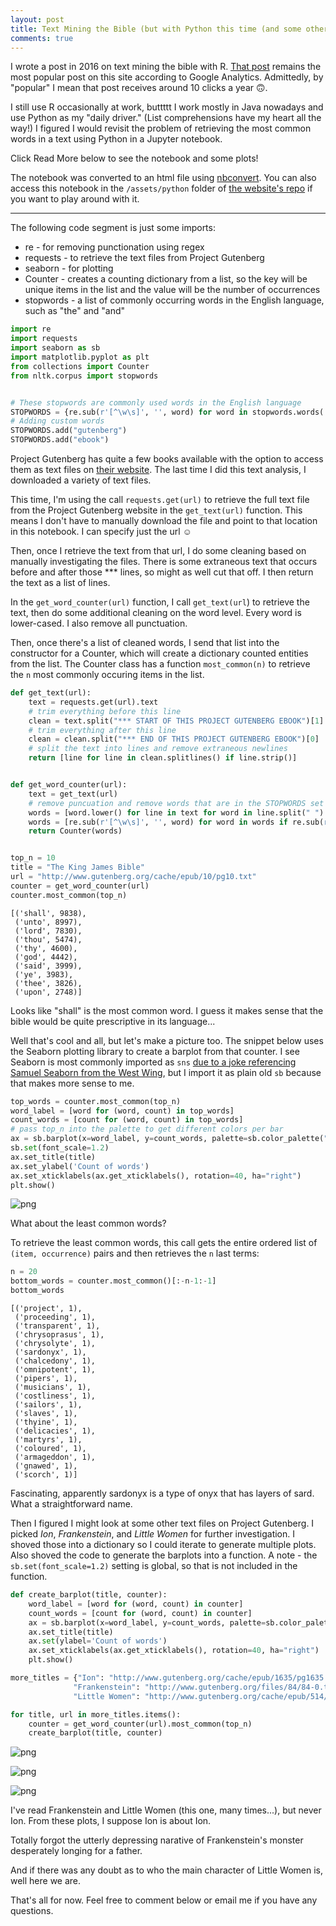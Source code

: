 ```yaml
---
layout: post
title: Text Mining the Bible (but with Python this time (and some other things))
comments: true
---
```


I wrote a post in 2016 on text mining the bible with R. 
[That post](https://emelineliu.com/2016/01/10/bible1/) remains the most popular post on this site according to Google Analytics. Admittedly, by "popular" I mean that post receives around 10 clicks a year 🙃.

I still use R occasionally at work, buttttt I work mostly in Java nowadays and use Python as my "daily driver." (List comprehensions have my heart all the way!)
I figured I would revisit the problem of retrieving the most common words in a text using Python in a Jupyter notebook.

Click Read More below to see the notebook and some plots!
<!--more-->
The notebook was converted to an html file using [nbconvert](https://github.com/jupyter/nbconvert). You can also access this notebook in the `/assets/python` folder of [the website's repo](https://github.com/emelinemeline/emelinemeline.github.io) if you want to play around with it.

---

The following code segment is just some imports:
- re - for removing punctionation using regex
- requests - to retrieve the text files from Project Gutenberg
- seaborn - for plotting
- Counter - creates a counting dictionary from a list, so the key will be unique items in the list and the value will be the number of occurrences
- stopwords - a list of commonly occurring words in the English language, such as "the" and "and"


```python
import re
import requests
import seaborn as sb
import matplotlib.pyplot as plt
from collections import Counter
from nltk.corpus import stopwords


# These stopwords are commonly used words in the English language
STOPWORDS = {re.sub(r'[^\w\s]', '', word) for word in stopwords.words('english')}
# Adding custom words
STOPWORDS.add("gutenberg")
STOPWORDS.add("ebook")
```

Project Gutenberg has quite a few books available with the option to access them as text files on [their website](http://www.gutenberg.org/wiki/Main_Page). The last time I did this text analysis, I downloaded a variety of text files. 

This time, I'm using the call `requests.get(url)` to retrieve the full text file from the Project Gutenberg website in the `get_text(url)` function. This means I don't have to manually download the file and point to that location in this notebook. I can specify just the url ☺︎

Then, once I retrieve the text from that url, I do some cleaning based on manually investigating the files. There is some extraneous text that occurs before and after those *** lines, so might as well cut that off. I then return the text as a list of lines.

In the `get_word_counter(url)` function, I call `get_text(url`) to retrieve the text, then do some additional cleaning on the word level. Every word is lower-cased. I also remove all punctuation.

Then, once there's a list of cleaned words, I send that list into the constructor for a Counter, which will create a dictionary counted entities from the list. The Counter class has a function `most_common(n)` to retrieve the `n` most commonly occuring items in the list.


```python
def get_text(url):
    text = requests.get(url).text
    # trim everything before this line
    clean = text.split("*** START OF THIS PROJECT GUTENBERG EBOOK")[1]
    # trim everything after this line
    clean = clean.split("*** END OF THIS PROJECT GUTENBERG EBOOK")[0]
    # split the text into lines and remove extraneous newlines
    return [line for line in clean.splitlines() if line.strip()]


def get_word_counter(url):
    text = get_text(url)
    # remove puncuation and remove words that are in the STOPWORDS set
    words = [word.lower() for line in text for word in line.split(" ") if word]
    words = [re.sub(r'[^\w\s]', '', word) for word in words if re.sub(r'[^\w\s]', '', word) not in STOPWORDS]
    return Counter(words)


top_n = 10
title = "The King James Bible"
url = "http://www.gutenberg.org/cache/epub/10/pg10.txt"
counter = get_word_counter(url)
counter.most_common(top_n)
```




    [('shall', 9838),
     ('unto', 8997),
     ('lord', 7830),
     ('thou', 5474),
     ('thy', 4600),
     ('god', 4442),
     ('said', 3999),
     ('ye', 3983),
     ('thee', 3826),
     ('upon', 2748)]



Looks like "shall" is the most common word. I guess it makes sense that the bible would be quite prescriptive in its language...

Well that's cool and all, but let's make a picture too. The snippet below uses the Seaborn plotting library to create a barplot from that counter. I see Seaborn is most commonly imported as `sns` [due to a joke referencing Samuel Seaborn from the West Wing](https://stackoverflow.com/questions/41499857/seaborn-why-import-as-sns), but I import it as plain old `sb` because that makes more sense to me.


```python
top_words = counter.most_common(top_n)
word_label = [word for (word, count) in top_words]
count_words = [count for (word, count) in top_words]
# pass top_n into the palette to get different colors per bar
ax = sb.barplot(x=word_label, y=count_words, palette=sb.color_palette("husl", top_n))
sb.set(font_scale=1.2)
ax.set_title(title)
ax.set_ylabel('Count of words')
ax.set_xticklabels(ax.get_xticklabels(), rotation=40, ha="right")
plt.show()
```


![png](/assets/images/top_words_files/top_words_5_0.png)


What about the least common words?

To retrieve the least common words, this call gets the entire ordered list of `(item, occurrence)` pairs and then retrieves the `n` last terms:


```python
n = 20
bottom_words = counter.most_common()[:-n-1:-1]
bottom_words
```




    [('project', 1),
     ('proceeding', 1),
     ('transparent', 1),
     ('chrysoprasus', 1),
     ('chrysolyte', 1),
     ('sardonyx', 1),
     ('chalcedony', 1),
     ('omnipotent', 1),
     ('pipers', 1),
     ('musicians', 1),
     ('costliness', 1),
     ('sailors', 1),
     ('slaves', 1),
     ('thyine', 1),
     ('delicacies', 1),
     ('martyrs', 1),
     ('coloured', 1),
     ('armageddon', 1),
     ('gnawed', 1),
     ('scorch', 1)]



Fascinating, apparently sardonyx is a type of onyx that has layers of sard. What a straightforward name.

Then I figured I might look at some other text files on Project Gutenberg. I picked *Ion*, *Frankenstein*, and *Little Women* for further investigation. I shoved those into a dictionary so I could iterate to generate multiple plots. Also shoved the code to generate the barplots into a function. A note - the `sb.set(font_scale=1.2)` setting is global, so that is not included in the function.


```python
def create_barplot(title, counter):
    word_label = [word for (word, count) in counter]
    count_words = [count for (word, count) in counter]
    ax = sb.barplot(x=word_label, y=count_words, palette=sb.color_palette("husl", top_n))
    ax.set_title(title)
    ax.set(ylabel='Count of words')
    ax.set_xticklabels(ax.get_xticklabels(), rotation=40, ha="right")
    plt.show()

more_titles = {"Ion": "http://www.gutenberg.org/cache/epub/1635/pg1635.txt",
              "Frankenstein": "http://www.gutenberg.org/files/84/84-0.txt",
              "Little Women": "http://www.gutenberg.org/cache/epub/514/pg514.txt"}

for title, url in more_titles.items():
    counter = get_word_counter(url).most_common(top_n)
    create_barplot(title, counter)
```


![png](/assets/images/top_words_files/top_words_9_0.png)



![png](/assets/images/top_words_files/top_words_9_1.png)



![png](/assets/images/top_words_files/top_words_9_2.png)


I've read Frankenstein and Little Women (this one, many times...), but never Ion. From these plots, I suppose Ion is about Ion.

Totally forgot the utterly depressing narative of Frankenstein's monster desperately longing for a father. 

And if there was any doubt as to who the main character of Little Women is, well here we are.

That's all for now. Feel free to comment below or email me if you have any questions.
